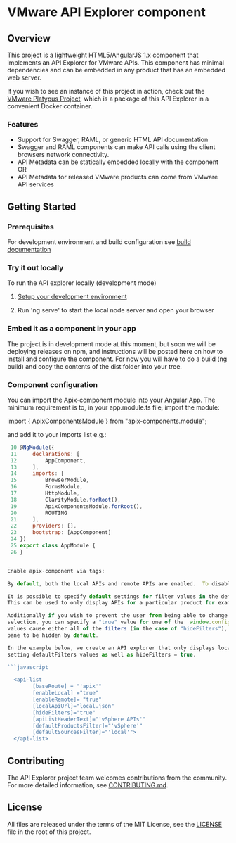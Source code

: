 # VMware API Explorer component

## Overview
This project is a lightweight HTML5/AngularJS 1.x component that implements an API Explorer for VMware APIs.  This
component has minimal dependencies and can be embedded in any product that has an embedded web server.

If you wish to see an instance of this project in action, check out the [VMware Platypus Project](http://github.com/vmware/platypus/),
which is a package of this API Explorer in a convenient Docker container.

### Features
* Support for Swagger, RAML, or generic HTML API documentation
* Swagger and RAML components can make API calls using the client browsers network connectivity.
* API Metadata can be statically embedded locally with the component OR
* API Metadata for released VMware products can come from VMware API services

## Getting Started

### Prerequisites
For development environment and build configuration see [build documentation](BUILD.md)

### Try it out locally
To run the API explorer locally (development mode)

1. [Setup your development environment](BUILD.md)

2. Run 'ng serve' to start the local node server and open your browser

### Embed it as a component in your app
The project is in development mode at this moment, but soon we will be deploying
 releases on npm, and instructions will be posted here on how to install and
configure the component. For now you will have to do a build (ng build) and copy
the contents of the dist folder into your tree.

### Component configuration
You can import the Apix-component module into your Angular App. The minimum requirement is to, in your app.module.ts file, import the module:

import { ApixComponentsModule } from "apix-components.module";

and add it to your imports list e.g.:

```javascript
 10 @NgModule({
 11     declarations: [
 12         AppComponent,
 13     ],
 14     imports: [
 15         BrowserModule,
 16         FormsModule,
 17         HttpModule,
 18         ClarityModule.forRoot(),
 19         ApixComponentsModule.forRoot(),
 20         ROUTING
 21     ],
 22     providers: [],
 23     bootstrap: [AppComponent]
 24 })
 25 export class AppModule {
 26 }


Enable apix-component via tags:

By default, both the local APIs and remote APIs are enabled.  To disable the remote APIs, set the "enableRemote=false". For local APIs, you need to set the "local.json" file path in the "localApiUrl" tag.

It is possible to specify default settings for filter values in the defaultFilters variable.
This can be used to only display APIs for a particular product for example.

Additionally if you wish to prevent the user from being able to change a particular filter
selection, you can specify a "true" value for one of the  window.config.hide* variables. These
values cause either all of the filters (in the case of "hideFilters"), or a particular filter
pane to be hidden by default.

In the example below, we create an API explorer that only displays local vSphere APIs by
setting defaultFilters values as well as hideFilters = true.

```javascript

  <api-list
        [baseRoute] = "'apix'"
        [enableLocal] ="true"
        [enableRemote]= "true"
        [localApiUrl]="local.json"
        [hideFilters]="true"
        [apiListHeaderText]="'vSphere APIs'"
        [defaultProductsFilter]="'vSphere'"
        [defaultSourcesFilter]="'local'">
  </api-list>

```

## Contributing
The API Explorer project team welcomes contributions from the community. For more detailed information, see [CONTRIBUTING.md](CONTRIBUTING.md).

## License
All files are released under the terms of the MIT License, see the [LICENSE](LICENSE) file in the root of this project.
